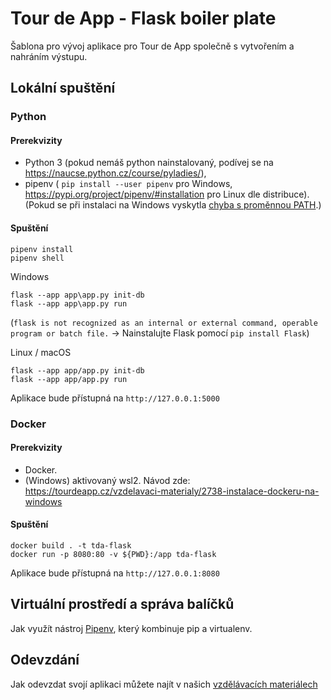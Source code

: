 # Tour de App - Flask boiler plate

Šablona pro vývoj aplikace pro Tour de App společně s vytvořením a nahráním výstupu.

## Lokální spuštění

### Python

#### Prerekvizity

- Python 3 (pokud nemáš python nainstalovaný, podívej se na https://naucse.python.cz/course/pyladies/),
- pipenv ( `pip install --user pipenv` pro Windows, https://pypi.org/project/pipenv/#installation pro Linux dle distribuce).
  (Pokud se při instalaci na Windows vyskytla [chyba s proměnnou PATH](PATH%20warning.md).)

#### Spuštění

```
pipenv install
pipenv shell
```

Windows

```
flask --app app\app.py init-db
flask --app app\app.py run
```

(`flask is not recognized as an internal or external command, operable program or batch file.` -> Nainstalujte Flask pomocí `pip install Flask`)

Linux / macOS

```
flask --app app/app.py init-db
flask --app app/app.py run
```

Aplikace bude přístupná na `http://127.0.0.1:5000`

### Docker

#### Prerekvizity

- Docker.
- (Windows) aktivovaný wsl2.
  Návod zde: https://tourdeapp.cz/vzdelavaci-materialy/2738-instalace-dockeru-na-windows

#### Spuštění

```
docker build . -t tda-flask
docker run -p 8080:80 -v ${PWD}:/app tda-flask
```

Aplikace bude přístupná na `http://127.0.0.1:8080`

## Virtuální prostředí a správa balíčků

Jak využít nástroj [Pipenv](https://pypi.org/project/pipenv/), který kombinuje pip a virtualenv.

## Odevzdání

Jak odevzdat svojí aplikaci můžete najít v našich [vzdělávacích materiálech](https://tourde.app/vzdelavaci-materialy/jak-odevzdavat)
